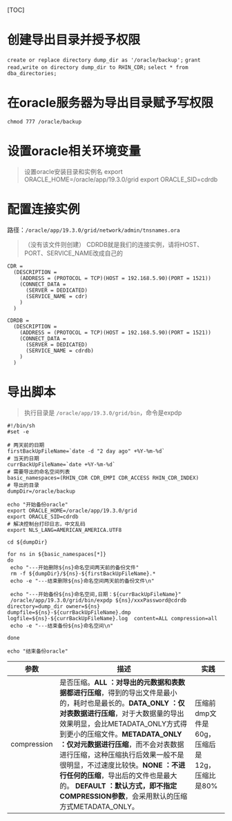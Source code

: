 [TOC]
# 创建导出目录并授予权限
`create or replace directory dump_dir as '/oracle/backup';`
`grant read,write on directory dump_dir to RHIN_CDR;`
`select * from dba_directories;`

# 在oracle服务器为导出目录赋予写权限
`chmod 777 /oracle/backup`

# 设置oracle相关环境变量
> 设置oracle安装目录和实例名
export ORACLE_HOME=/oracle/app/19.3.0/grid
export ORACLE_SID=cdrdb

# 配置连接实例
路径：`/oracle/app/19.3.0/grid/network/admin/tnsnames.ora`
> （没有该文件则创建）
> CDRDB就是我们的连接实例，请将HOST、PORT、SERVICE_NAME改成自己的

```
CDR =
  (DESCRIPTION =
    (ADDRESS = (PROTOCOL = TCP)(HOST = 192.168.5.90)(PORT = 1521))
    (CONNECT_DATA =
      (SERVER = DEDICATED)
      (SERVICE_NAME = cdr)
    )
  )

CDRDB =
  (DESCRIPTION =
    (ADDRESS = (PROTOCOL = TCP)(HOST = 192.168.5.90)(PORT = 1521))
    (CONNECT_DATA =
      (SERVER = DEDICATED)
      (SERVICE_NAME = cdrdb)
    )
  )
```

# 导出脚本
> 执行目录是 `/oracle/app/19.3.0/grid/bin`，命令是expdp
```
#!/bin/sh
#set -e

# 两天前的日期
firstBackUpFileName=`date -d "2 day ago" +%Y-%m-%d`
# 当天的日期
currBackUpFileName=`date +%Y-%m-%d`
# 需要导出的命名空间列表
basic_namespaces=(RHIN_CDR CDR_EMPI CDR_ACCESS RHIN_CDR_INDEX)
# 导出的目录
dumpDir=/oracle/backup

echo "开始备份oracle"
export ORACLE_HOME=/oracle/app/19.3.0/grid
export ORACLE_SID=cdrdb
# 解决控制台打印日志，中文乱码
export NLS_LANG=AMERICAN_AMERICA.UTF8

cd ${dumpDir}

for ns in ${basic_namespaces[*]}
do
 echo "---开始删除${ns}命名空间两天前的备份文件"
 rm -f ${dumpDir}/${ns}-${firstBackUpFileName}.*
 echo -e "---结束删除${ns}命名空间两天前的备份文件\n"

 echo "---开始备份${ns}命名空间,日期：${currBackUpFileName}"
 /oracle/app/19.3.0/grid/bin/expdp ${ns}/xxxPassword@cdrdb directory=dump_dir owner=${ns}  dumpfile=${ns}-${currBackUpFileName}.dmp    logfile=${ns}-${currBackUpFileName}.log  content=ALL compression=all
 echo -e "---结束备份${ns}命名空间\n"

done

echo "结束备份oracle"
```
| 参数        | 描述                                                                                                                                                                                                                                                                                                                                                                                                                                                                 | 实践 |
| ----------- | -------------------------------------------------------------------------------------------------------------------------------------------------------------------------------------------------------------------------------------------------------------------------------------------------------------------------------------------------------------------------------------------------------------------------------------------------------------------- | ---- |
| compression | 是否压缩。**ALL ：对导出的元数据和表数据都进行压缩**，得到的导出文件是最小的，耗时也是最长的。**DATA_ONLY ：仅对表数据进行压缩**，对于大数据量的导出效果明显，会比METADATA_ONLY方式得到更小的压缩文件。**METADATA_ONLY ：仅对元数据进行压缩**，而不会对表数据进行压缩，这种压缩执行后效果一般不是很明显，不过速度比较快。**NONE ：不进行任何的压缩**，导出后的文件也是最大的。  **DEFAULT ：默认方式，即不指定COMPRESSION参数**，会采用默认的压缩方式METADATA_ONLY。 | 压缩前dmp文件是60g，压缩后是12g，压缩比是80%     |